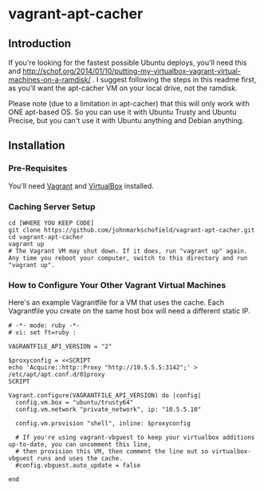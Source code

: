 
# vagrant-apt-cacher


## Introduction

If you're looking for the fastest possible Ubuntu deploys, you'll need this and http://schof.org/2014/01/10/putting-my-virtualbox-vagrant-virtual-machines-on-a-ramdisk/ . I suggest following the steps in this readme first, as you'll want the apt-cacher VM on your local drive, not the ramdisk.

Please note (due to a limitation in apt-cacher) that this will only work with ONE apt-based OS. So you can use it with Ubuntu Trusty and Ubuntu Precise, but you can't use it with Ubuntu anything and Debian anything.


## Installation

### Pre-Requisites

You'll need [Vagrant](http://www.vagrantup.com/) and [VirtualBox](https://www.virtualbox.org/) installed.

### Caching Server Setup

```
cd [WHERE YOU KEEP CODE]
git clone https://github.com/johnmarkschofield/vagrant-apt-cacher.git
cd vagrant-apt-cacher
vagrant up
# The Vagrant VM may shut down. If it does, run "vagrant up" again. Any time you reboot your computer, switch to this directory and run "vagrant up".
```


### How to Configure Your Other Vagrant Virtual Machines

Here's an example Vagrantfile for a VM that uses the cache. Each Vagrantfile you create on the same host box will need a different static IP.

```
# -*- mode: ruby -*-
# vi: set ft=ruby :

VAGRANTFILE_API_VERSION = "2"

$proxyconfig = <<SCRIPT
echo 'Acquire::http::Proxy "http://10.5.5.5:3142";' > /etc/apt/apt.conf.d/01proxy
SCRIPT

Vagrant.configure(VAGRANTFILE_API_VERSION) do |config|
  config.vm.box = "ubuntu/trusty64"
  config.vm.network "private_network", ip: "10.5.5.10"

  config.vm.provision "shell", inline: $proxyconfig

  # If you're using vagrant-vbguest to keep your virtualbox additions up-to-date, you can uncomment this line,
  # then provision this VM, then comment the line out so virtualbox-vbguest runs and uses the cache.
  #config.vbguest.auto_update = false

end
```